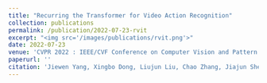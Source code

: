 ```yaml
---
title: "Recurring the Transformer for Video Action Recognition"
collection: publications
permalink: /publication/2022-07-23-rvit
excerpt: "<img src='/images/publications/rvit.png'>"
date: 2022-07-23
venue: 'CVPR 2022 : IEEE/CVF Conference on Computer Vision and Pattern Recognition'
paperurl: ''
citation: 'Jiewen Yang, Xingbo Dong, Liujun Liu, Chao Zhang, Jiajun Shen,Dahai Yu. "Recurring the Transformer for Video Action Recognition".  In CVPR 2022 : IEEE/CVF Conference on Computer Vision and Pattern Recognition.'
---
```

